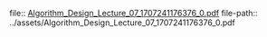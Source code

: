 file:: [Algorithm_Design_Lecture_07_1707241176376_0.pdf](../assets/Algorithm_Design_Lecture_07_1707241176376_0.pdf)
file-path:: ../assets/Algorithm_Design_Lecture_07_1707241176376_0.pdf
